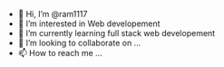 - 👋 Hi, I’m @ram1117
- 👀 I’m interested in Web developement
- 🌱 I’m currently learning full stack web developement
- 💞️ I’m looking to collaborate on ...
- 📫 How to reach me ...

<!---
ram1117/ram1117 is a ✨ special ✨ repository because its `README.md` (this file) appears on your GitHub profile.
You can click the Preview link to take a look at your changes.
--->
